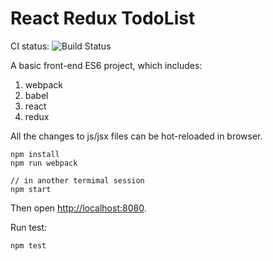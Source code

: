 React Redux TodoList
====================

CI status: ![Build Status](https://travis-ci.org/js-demos/react-redux-todolist-demo.png?branch=master)

A basic front-end ES6 project, which includes:

1. webpack
1. babel
1. react
1. redux

All the changes to js/jsx files can be hot-reloaded in browser.

```
npm install
npm run webpack

// in another termimal session
npm start
```

Then open <http://localhost:8080>.

Run test:

```
npm test
```
